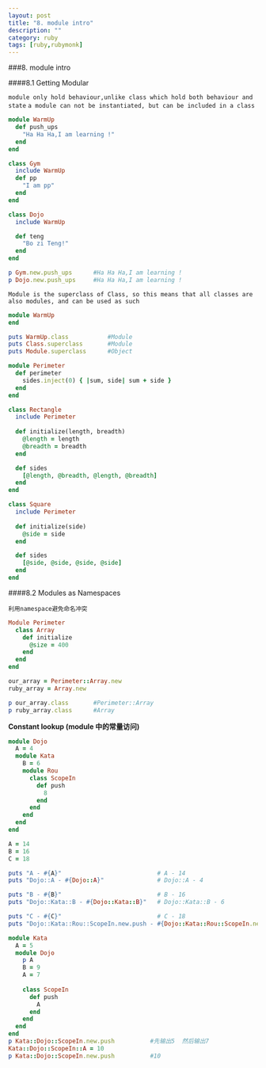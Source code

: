 ```yaml
---
layout: post
title: "8. module intro"
description: ""
category: ruby
tags: [ruby,rubymonk]
---
```




###8. module intro

####8.1 Getting Modular

`module only hold behaviour,unlike class which hold both behaviour and state`
`a module can not be instantiated, but can be included in a class`

```ruby
module WarmUp
  def push_ups
    "Ha Ha Ha,I am learning !"
  end
end

class Gym
  include WarmUp
  def pp
    "I am pp"
  end
end

class Dojo
  include WarmUp

  def teng
    "Bo zi Teng!"
  end
end

p Gym.new.push_ups      #Ha Ha Ha,I am learning !
p Dojo.new.push_ups     #Ha Ha Ha,I am learning !
```

`Module is the superclass of Class, so this means that all classes are also modules, and can be used as such`

```ruby
module WarmUp
end

puts WarmUp.class           #Module
puts Class.superclass       #Module
puts Module.superclass      #Object
```

```ruby
module Perimeter
  def perimeter
    sides.inject(0) { |sum, side| sum + side }
  end
end

class Rectangle
  include Perimeter
  
  def initialize(length, breadth)
    @length = length
    @breadth = breadth
  end

  def sides
    [@length, @breadth, @length, @breadth]
  end
end

class Square
  include Perimeter
  
  def initialize(side)
    @side = side
  end

  def sides
    [@side, @side, @side, @side]
  end
end
```

####8.2 Modules as Namespaces

`利用namespace避免命名冲突`

```ruby
Module Perimeter
  class Array
    def initialize
      @size = 400
    end
  end
end

our_array = Perimeter::Array.new
ruby_array = Array.new

p our_array.class       #Perimeter::Array
p ruby_array.class      #Array
```

**Constant lookup (module 中的常量访问)**

```ruby
module Dojo
  A = 4
  module Kata
    B = 6
    module Rou
      class ScopeIn
        def push
          8
        end
      end
    end
  end
end

A = 14
B = 16
C = 18

puts "A - #{A}"                           # A - 14
puts "Dojo::A - #{Dojo::A}"               # Dojo::A - 4

puts "B - #{B}"                           # B - 16
puts "Dojo::Kata::B - #{Dojo::Kata::B}"   # Dojo::Kata::B - 6

puts "C - #{C}"                           # C - 18
puts "Dojo::Kata::Rou::ScopeIn.new.push - #{Dojo::Kata::Rou::ScopeIn.new.push}"  # Dojo::Kata::Rou::ScopeIn.new.push - 8
```

```ruby
module Kata
  A = 5
  module Dojo
    p A
    B = 9
    A = 7
    
    class ScopeIn
      def push
        A
      end
    end
  end
end
p Kata::Dojo::ScopeIn.new.push          #先输出5  然后输出7
Kata::Dojo::ScopeIn::A = 10
p Kata::Dojo::ScopeIn.new.push          #10
```